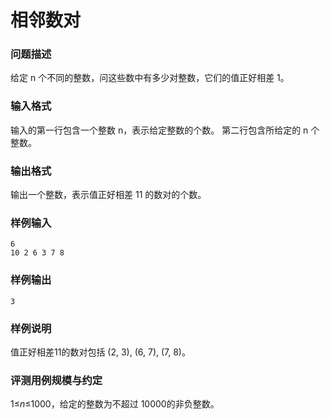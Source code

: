 # 相邻数对



### 问题描述

给定 n 个不同的整数，问这些数中有多少对整数，它们的值正好相差 1。



### 输入格式

输入的第一行包含一个整数 n，表示给定整数的个数。
第二行包含所给定的 n 个整数。



### 输出格式

输出一个整数，表示值正好相差 11 的数对的个数。



### 样例输入

```
6
10 2 6 3 7 8
```



### 样例输出

```
3
```



### 样例说明

值正好相差11的数对包括 (2, 3), (6, 7), (7, 8)。



### 评测用例规模与约定

1≤*n*≤1000，给定的整数为不超过 10000的非负整数。
